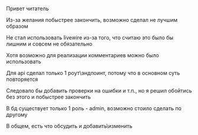 <p>Привет читатель</p>
<p>Из-за желания побыстрее закончить, возможно сделал не лучшим образом</p>
<p>Не стал использовать livewire из-за того, что считаю это было бы лишним и совсем не обязательно</p>
<p>Хотя возможно для реализации комментариев можно было использовать</p>
<p>Для api сделал только 1 роут\эндпоинт, потому что в основном суть повторяется</p>
<p>Следовало бы добавить проверки на ошибки и т.п., но я решил обойтись без этого и побыстрее закончить</p>
<p>В бд существует только 1 роль - admin, возможно стоило сделать по другому</p>
<p>В общем, есть что обсудить и добавить\изменить</p>
